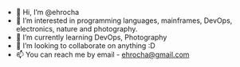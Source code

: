 - 👋 Hi, I’m @ehrocha
- 👀 I’m interested in programming languages, mainframes, DevOps, electronics, nature and photography. 
- 🌱 I’m currently learning DevOps, Photography
- 💞️ I’m looking to collaborate on anything :D
- 📫 You can reach me by email - ehrocha@gmail.com

<!---
ehrocha/ehrocha is a ✨ special ✨ repository because its `README.md` (this file) appears on your GitHub profile.
You can click the Preview link to take a look at your changes.
--->
